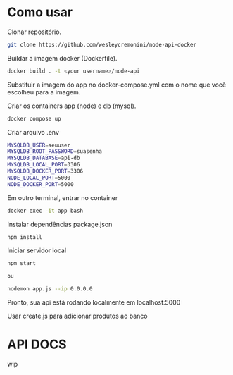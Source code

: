 # Como usar

Clonar repositório.

```bash
git clone https://github.com/wesleycremonini/node-api-docker
```

Buildar a imagem docker (Dockerfile).

```bash
docker build . -t <your username>/node-api
```
Substituir a imagem do app no docker-compose.yml com o nome que você escolheu para a imagem.


Criar os containers app (node) e db (mysql).

```bash
docker compose up
```

Criar arquivo .env

```bash
MYSQLDB_USER=seuuser
MYSQLDB_ROOT_PASSWORD=suasenha
MYSQLDB_DATABASE=api-db
MYSQLDB_LOCAL_PORT=3306
MYSQLDB_DOCKER_PORT=3306
NODE_LOCAL_PORT=5000
NODE_DOCKER_PORT=5000
```

Em outro terminal, entrar no container

```bash
docker exec -it app bash
```

Instalar dependências package.json

```bash
npm install
```

Iniciar servidor local

```bash
npm start

ou 

nodemon app.js --ip 0.0.0.0
```

Pronto, sua api está rodando localmente em localhost:5000

Usar create.js para adicionar produtos ao banco
# API DOCS

wip